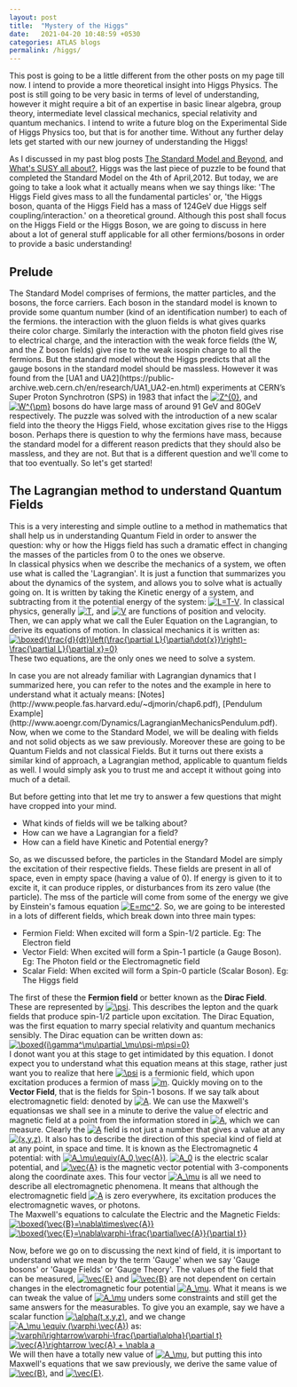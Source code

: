 ```yaml
---
layout: post
title:  "Mystery of the Higgs"
date:   2021-04-20 10:48:59 +0530
categories: ATLAS blogs
permalink: /higgs/
---
```

<p>This post is going to be a little different from the other posts on my page till now. I intend to provide a more theoretical insight into Higgs Physics. The post is still going to be very basic in terms of level of understanding, however it might require a bit of an expertise in basic linear algebra, group theory, intermediate level classical mechanics, special relativity and quantum mechanics. I intend to write a future blog on the Experimental Side of Higgs Physics too, but that is for another time. Without any further delay lets get started with our new journey of understanding the Higgs!</p>

As I discussed in my past blog posts [The Standard Model and Beyond](https://snigdhochakraborty.github.io/SUSY/), and [What's SUSY all about?](https://snigdhochakraborty.github.io/susy_rpv/), Higgs was the last piece of puzzle to be found that completed the Standard Model on the 4th of April,2012. But today, we are going to take a look what it actually means when we say things like: 'The Higgs Field gives mass to all the fundamental particles' or, 'the Higgs boson, quanta of the Higgs Field has a mass of 124GeV due Higgs self coupling/interaction.' on a theoretical ground. Although this post shall focus on the Higgs Field or the Higgs Boson, we are going to discuss in here about a lot of general stuff applicable for all other fermions/bosons in order to provide a basic understanding!

<h2>Prelude</h2>
 The Standard Model comprises of fermions, the matter particles, and the bosons, the force carriers. Each boson in the standard model is known to provide some quantum number (kind of an identification number) to each of the fermions. the interaction with the gluon fields is what gives quarks theire color charge. Similarly the interaction with the photon field gives rise to electrical charge, and the interaction with the weak force fields (the W, and the Z boson fields) give rise to the weak isospin charge to all the fermions. But the standard model without the Higgs predicts that all the gauge bosons in the standard model should be massless. However it was found from the  [UA1 and UA2](https://public-archive.web.cern.ch/en/research/UA1_UA2-en.html) experiments at CERN’s Super Proton Synchrotron (SPS) in 1983 that infact the <a href="https://www.codecogs.com/eqnedit.php?latex=Z^{0}" target="_blank"><img src="https://latex.codecogs.com/gif.latex?Z^{0}" title="Z^{0}" /></a>, and <a href="https://www.codecogs.com/eqnedit.php?latex=W^{\pm}" target="_blank"><img src="https://latex.codecogs.com/gif.latex?W^{\pm}" title="W^{\pm}" /></a> bosons do have large mass of around 91 GeV and 80GeV respectively. The puzzle was solved with the introduction of a new scalar field into the theory the Higgs Field, whose excitation gives rise to the Higgs boson. Perhaps there is question to why the fermions have mass, because the standard model for a different reason predicts that they should also be massless, and they are not. But that is a different question and we'll come to that too eventually. So let's get started!
<h2>The Lagrangian method to understand Quantum Fields</h2>
<p>This is a very interesting and simple outline to a method in mathematics that shall help us in understanding Quantum Field in order to answer the question: why or how the Higgs field has such a dramatic effect in changing the masses of the particles from 0 to the ones we observe.<br>
In classical physics when we describe the mechanics of a system, we often use what is called the 'Lagrangian'. It is just a function that summarizes you about the dynamics of the system, and allows you to solve what is actually going on. It is written by taking the Kinetic energy of a system, and subtracting from it the potential energy of the system: <a href="https://www.codecogs.com/eqnedit.php?latex=L=T-V" target="_blank"><img src="https://latex.codecogs.com/gif.latex?L=T-V" title="L=T-V" /></a>. In classical physics, generally <a href="https://www.codecogs.com/eqnedit.php?latex=T" target="_blank"><img src="https://latex.codecogs.com/gif.latex?T" title="T" /></a>, and <a href="https://www.codecogs.com/eqnedit.php?latex=V" target="_blank"><img src="https://latex.codecogs.com/gif.latex?V" title="V" /></a> are functions of position and velocity. Then, we can apply what we call the Euler Equation on the Lagrangian, to derive its equations of motion. In classical mechanics it is written as:<br>
<a href="https://www.codecogs.com/eqnedit.php?latex=\boxed{\frac{d}{dt}\left(\frac{\partial&space;L}{\partial\dot{x}}\right)-\frac{\partial&space;L}{\partial&space;x}=0}" target="_blank"><img src="https://latex.codecogs.com/gif.latex?\boxed{\frac{d}{dt}\left(\frac{\partial&space;L}{\partial\dot{x}}\right)-\frac{\partial&space;L}{\partial&space;x}=0}" title="\boxed{\frac{d}{dt}\left(\frac{\partial L}{\partial\dot{x}}\right)-\frac{\partial L}{\partial x}=0}" /></a><br>
 These two equations, are the only ones we need to solve a system. </p> In case you are not already familiar with Lagrangian dynamics that I summarized here, you can refer to the notes and the example in here to understand what it actualy means: [Notes](http://www.people.fas.harvard.edu/~djmorin/chap6.pdf), [Pendulum Example](http://www.aoengr.com/Dynamics/LagrangianMechanicsPendulum.pdf). Now, when we come to the Standard Model, we will be dealing with fields and not solid objects as we saw previously. Moreover these are going to be Quantum Fields and not classical Fields. But it turns out there exists a similar kind of approach, a Lagrangian method, applicable to quantum fields as well. I would simply ask you to trust me and accept it without going into much of a detail. 
 <p>But before getting into that let me try to answer a few questions that might have cropped into your mind.
<ul>
 <li>What kinds of fields will we be talking about?</li>
 <li>How can we have a Lagrangian for a field?</li>
 <li>How can a field have Kinetic and Potential energy?</li>
 </ul>
 So, as we discussed before, the particles in the Standard Model are simply the excitation of their respective fields. These fields are present in all of space, even in empty space (having a value of 0). If energy is given to it to excite it, it can produce ripples, or disturbances from its zero value (the particle). The mss of the particle will come from some of the energy we give by Einstein's famous equation <a href="https://www.codecogs.com/eqnedit.php?latex=E=mc^2" target="_blank"><img src="https://latex.codecogs.com/gif.latex?E=mc^2" title="E=mc^2" /></a>. So, we are going to be interested in a lots of different fields, which break down into three main types:<ul><li>Fermion Field: When excited will form a Spin-1/2 particle. Eg: The Electron field</li>
<li>Vector Field: When excited will form a Spin-1 particle (a Gauge Boson). Eg: The Photon field or the Electromagnetic field</li>
<li>Scalar Field: When excited will form a Spin-0 particle (Scalar Boson). Eg: The Higgs field</li></ul>
The first of these the <b>Fermion field</b> or better known as the <b>Dirac Field</b>. These are represented by <a href="https://www.codecogs.com/eqnedit.php?latex=\psi" target="_blank"><img src="https://latex.codecogs.com/gif.latex?\psi" title="\psi" /></a>. This describes the lepton and the quark fields that produce spin-1/2 particle upon excitation. The Dirac Equation, was the first equation to marry special relativity and quantum mechanics sensibly. The Dirac equation can be written down as:<br>
<a href="https://www.codecogs.com/eqnedit.php?latex=\boxed{i\gamma^\mu\partial_\mu\psi-m\psi=0}" target="_blank"><img src="https://latex.codecogs.com/gif.latex?\boxed{i\gamma^\mu\partial_\mu\psi-m\psi=0}" title="\boxed{i\gamma^\mu\partial_\mu\psi-m\psi=0}" /></a><br>
I donot want you at this stage to get intimidated by this equation. I donot expect you to understand what this equation means at this stage, rather just want you to realize that here <a href="https://www.codecogs.com/eqnedit.php?latex=\psi" target="_blank"><img src="https://latex.codecogs.com/gif.latex?\psi" title="\psi" /></a> is a fermionic field, which upon excitation produces a fermion of mass <a href="https://www.codecogs.com/eqnedit.php?latex=m" target="_blank"><img src="https://latex.codecogs.com/gif.latex?m" title="m" /></a>. Quickly moving on to the <b>Vector Field</b>, that is the fields for Spin-1 bosons. If we say talk about electromagnetic field: denoted by <a href="https://www.codecogs.com/eqnedit.php?latex=A" target="_blank"><img src="https://latex.codecogs.com/gif.latex?A" title="A" /></a>. We can use the Maxwell's equationsas we shall see in a minute to derive the value of electric and magnetic field at a point from the information stored in  <a href="https://www.codecogs.com/eqnedit.php?latex=A" target="_blank"><img src="https://latex.codecogs.com/gif.latex?A" title="A" /></a>, which we can measure. Clearly the <a href="https://www.codecogs.com/eqnedit.php?latex=A" target="_blank"><img src="https://latex.codecogs.com/gif.latex?A" title="A" /></a> field is not just a number that gives a value at any <a href="https://www.codecogs.com/eqnedit.php?latex=(x,y,z)" target="_blank"><img src="https://latex.codecogs.com/gif.latex?(x,y,z)" title="(x,y,z)" /></a>. It also has to describe the direction of this special kind of field at at any point, in space and time. It is known as the  Electromagnetic 4 potential: with <a href="https://www.codecogs.com/eqnedit.php?latex=A_\mu\equiv(A_0,\vec{A})" target="_blank"><img src="https://latex.codecogs.com/gif.latex?A_\mu\equiv(A_0,\vec{A})" title="A_\mu\equiv(A_0,\vec{A})" /></a>. <a href="https://www.codecogs.com/eqnedit.php?latex=A_0" target="_blank"><img src="https://latex.codecogs.com/gif.latex?A_0" title="A_0" /></a> is the electric scalar potential, and <a href="https://www.codecogs.com/eqnedit.php?latex=\vec{A}" target="_blank"><img src="https://latex.codecogs.com/gif.latex?\vec{A}" title="\vec{A}" /></a> is the magnetic vector potential with 3-components along the coordinate axes. This four vector <a href="https://www.codecogs.com/eqnedit.php?latex=A_\mu" target="_blank"><img src="https://latex.codecogs.com/gif.latex?A_\mu" title="A_\mu" /></a> is all we need to describe all electromagnetic phenomena. It means that although the electromagnetic field <a href="https://www.codecogs.com/eqnedit.php?latex=A" target="_blank"><img src="https://latex.codecogs.com/gif.latex?A" title="A" /></a> is zero everywhere, its excitation produces the electromagnetic waves, or photons. <br>The Maxwell's equations to calculate the Electric and the Magnetic Fields: <a href="https://www.codecogs.com/eqnedit.php?latex=\boxed{\vec{B}=\nabla\times\vec{A}}" target="_blank"><img src="https://latex.codecogs.com/gif.latex?\boxed{\vec{B}=\nabla\times\vec{A}}" title="\boxed{\vec{B}=\nabla\times\vec{A}}" /></a>             <a href="https://www.codecogs.com/eqnedit.php?latex=\boxed{\vec{E}=\nabla\varphi-\frac{\partial\vec{A}}{\partial&space;t}}" target="_blank"><img src="https://latex.codecogs.com/gif.latex?\boxed{\vec{E}=\nabla\varphi-\frac{\partial\vec{A}}{\partial&space;t}}" title="\boxed{\vec{E}=\nabla\varphi-\frac{\partial\vec{A}}{\partial t}}" /></a><br></p>
Now, before we go on to discussing the next kind of field, it is important to understand what we mean by the term 'Gauge' when we say 'Gauge bosons' or 'Gauge Fields' or 'Gauge Theory'. The values of the field that can be measured, <a href="https://www.codecogs.com/eqnedit.php?latex=\vec{E}" target="_blank"><img src="https://latex.codecogs.com/gif.latex?\vec{E}" title="\vec{E}" /></a> and <a href="https://www.codecogs.com/eqnedit.php?latex=\vec{B}" target="_blank"><img src="https://latex.codecogs.com/gif.latex?\vec{B}" title="\vec{B}" /></a> are not dependent on certain changes in the electromagnetic four potential <a href="https://www.codecogs.com/eqnedit.php?latex=A_\mu" target="_blank"><img src="https://latex.codecogs.com/gif.latex?A_\mu" title="A_\mu" /></a>. What it means is we can tweak the value of <a href="https://www.codecogs.com/eqnedit.php?latex=A_\mu" target="_blank"><img src="https://latex.codecogs.com/gif.latex?A_\mu" title="A_\mu" /></a> unders some constraints and still get the same answers for the measurables. To give you an example, say we have a scalar function <a href="https://www.codecogs.com/eqnedit.php?latex=\alpha(t,x,y,z)" target="_blank"><img src="https://latex.codecogs.com/gif.latex?\alpha(t,x,y,z)" title="\alpha(t,x,y,z)" /></a>, and we change <a href="https://www.codecogs.com/eqnedit.php?latex=A_\mu&space;\equiv&space;(\varphi,\vec{A})" target="_blank"><img src="https://latex.codecogs.com/gif.latex?A_\mu&space;\equiv&space;(\varphi,\vec{A})" title="A_\mu \equiv (\varphi,\vec{A})" /></a> as:<br>
<a href="https://www.codecogs.com/eqnedit.php?latex=\varphi\rightarrow\varphi-\frac{\partial\alpha}{\partial&space;t}" target="_blank"><img src="https://latex.codecogs.com/gif.latex?\varphi\rightarrow\varphi-\frac{\partial\alpha}{\partial&space;t}" title="\varphi\rightarrow\varphi-\frac{\partial\alpha}{\partial t}" /></a>             <a href="https://www.codecogs.com/eqnedit.php?latex=\vec{A}\rightarrow&space;\vec{A}&space;&plus;&space;\nabla&space;a" target="_blank"><img src="https://latex.codecogs.com/gif.latex?\vec{A}\rightarrow&space;\vec{A}&space;&plus;&space;\nabla&space;a" title="\vec{A}\rightarrow \vec{A} + \nabla a" /></a><br>
We will then have a totally new value of <a href="https://www.codecogs.com/eqnedit.php?latex=A_\mu" target="_blank"><img src="https://latex.codecogs.com/gif.latex?A_\mu" title="A_\mu" /></a>, but putting this into Maxwell's equations that we saw previously, we derive the same value of <a href="https://www.codecogs.com/eqnedit.php?latex=\vec{B}" target="_blank"><img src="https://latex.codecogs.com/gif.latex?\vec{B}" title="\vec{B}" /></a>, and <a href="https://www.codecogs.com/eqnedit.php?latex=\vec{E}" target="_blank"><img src="https://latex.codecogs.com/gif.latex?\vec{E}" title="\vec{E}" /></a>.
